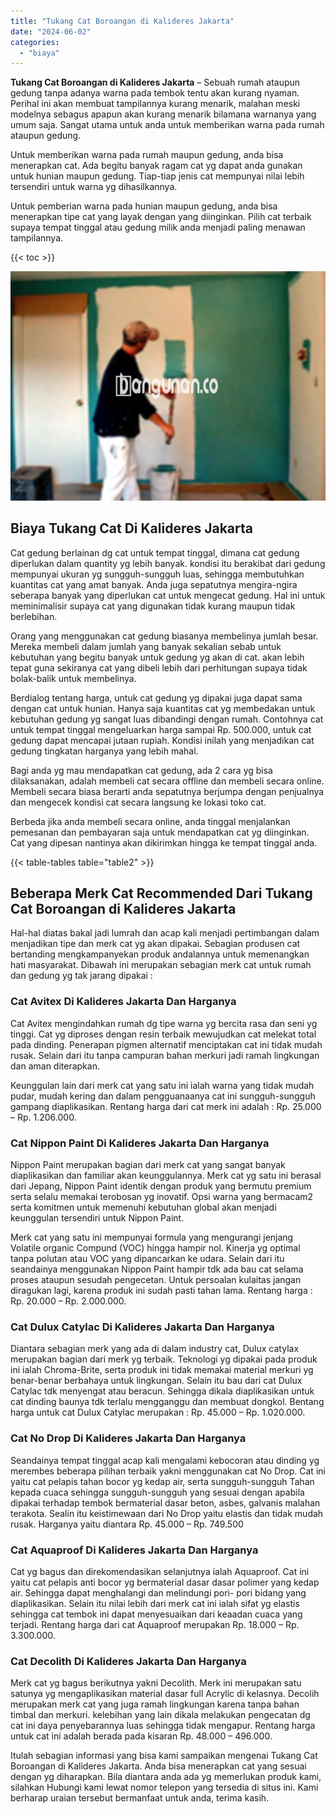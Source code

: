 ```yaml
---
title: "Tukang Cat Boroangan di Kalideres Jakarta"
date: "2024-06-02"
categories: 
  - "biaya"
---
```


**Tukang Cat Boroangan di Kalideres Jakarta** – Sebuah rumah ataupun gedung tanpa adanya warna pada tembok tentu akan kurang nyaman. Perihal ini akan membuat tampilannya kurang menarik, malahan meski modelnya sebagus apapun akan kurang menarik bilamana warnanya yang umum saja. Sangat utama untuk anda untuk memberikan warna pada rumah ataupun gedung.

Untuk memberikan warna pada rumah maupun gedung, anda bisa menerapkan cat. Ada begitu banyak ragam cat yg dapat anda gunakan untuk hunian maupun gedung. Tiap-tiap jenis cat mempunyai nilai lebih tersendiri untuk warna yg dihasilkannya.

Untuk pemberian warna pada hunian maupun gedung, anda bisa menerapkan tipe cat yang layak dengan yang diinginkan. Pilih cat terbaik supaya tempat tinggal atau gedung milik anda menjadi paling menawan tampilannya.

{{< toc >}}

![Tukang Cat Boroangan di Kalideres Jakarta](/images/jasa-cat-murah22.png)

## Biaya Tukang Cat Di Kalideres Jakarta

Cat gedung berlainan dg cat untuk tempat tinggal, dimana cat gedung diperlukan dalam quantity yg lebih banyak. kondisi itu berakibat dari gedung mempunyai ukuran yg sungguh-sungguh luas, sehingga membutuhkan kuantitas cat yang amat banyak. Anda juga sepatutnya mengira-ngira seberapa banyak yang diperlukan cat untuk mengecat gedung. Hal ini untuk meminimalisir supaya cat yang digunakan tidak kurang maupun tidak berlebihan.

Orang yang menggunakan cat gedung biasanya membelinya jumlah besar. Mereka membeli dalam jumlah yang banyak sekalian sebab untuk kebutuhan yang begitu banyak untuk gedung yg akan di cat. akan lebih tepat guna sekiranya cat yang dibeli lebih dari perhitungan supaya tidak bolak-balik untuk membelinya.

Berdialog tentang harga, untuk cat gedung yg dipakai juga dapat sama dengan cat untuk hunian. Hanya saja kuantitas cat yg membedakan untuk kebutuhan gedung yg sangat luas dibandingi dengan rumah. Contohnya cat untuk tempat tinggal mengeluarkan harga sampai Rp. 500.000, untuk cat gedung dapat mencapai jutaan rupiah. Kondisi inilah yang menjadikan cat gedung tingkatan harganya yang lebih mahal.

Bagi anda yg mau mendapatkan cat gedung, ada 2 cara yg bisa dilaksanakan, adalah membeli cat secara offline dan membeli secara online. Membeli secara biasa berarti anda sepatutnya berjumpa dengan penjualnya dan mengecek kondisi cat secara langsung ke lokasi toko cat.

Berbeda jika anda membeli secara online, anda tinggal menjalankan pemesanan dan pembayaran saja untuk mendapatkan cat yg diinginkan. Cat yang dipesan nantinya akan dikirimkan hingga ke tempat tinggal anda.

{{< table-tables table="table2" >}}

## Beberapa Merk Cat Recommended Dari Tukang Cat Boroangan di Kalideres Jakarta

Hal-hal diatas bakal jadi lumrah dan acap kali menjadi pertimbangan dalam menjadikan tipe dan merk cat yg akan dipakai. Sebagian produsen cat bertanding mengkampanyekan produk andalannya untuk memenangkan hati masyarakat. Dibawah ini merupakan sebagian merk cat untuk rumah dan gedung yg tak jarang dipakai :

### Cat Avitex Di Kalideres Jakarta Dan Harganya

Cat Avitex mengindahkan rumah dg tipe warna yg bercita rasa dan seni yg tinggi. Cat yg diproses dengan resin terbaik mewujudkan cat melekat total pada dinding. Penerapan pigmen alternatif menciptakan cat ini tidak mudah rusak. Selain dari itu tanpa campuran bahan merkuri jadi ramah lingkungan dan aman diterapkan.

Keunggulan lain dari merk cat yang satu ini ialah warna yang tidak mudah pudar, mudah kering dan dalam pengguanaanya cat ini sungguh-sungguh gampang diaplikasikan. Rentang harga dari cat merk ini adalah : Rp. 25.000 – Rp. 1.206.000.

### Cat Nippon Paint Di Kalideres Jakarta Dan Harganya

Nippon Paint merupakan bagian dari merk cat yang sangat banyak diaplikasikan dan familiar akan keunggulannya. Merk cat yg satu ini berasal dari Jepang, Nippon Paint identik dengan produk yang bermutu premium serta selalu memakai terobosan yg inovatif. Opsi warna yang bermacam2 serta komitmen untuk memenuhi kebutuhan global akan menjadi keunggulan tersendiri untuk Nippon Paint.

Merk cat yang satu ini mempunyai formula yang mengurangi jenjang Volatile organic Compund (VOC) hingga hampir nol. Kinerja yg optimal tanpa polutan atau VOC yang dipancarkan ke udara. Selain dari itu seandainya menggunakan Nippon Paint hampir tdk ada bau cat selama proses ataupun sesudah pengecetan. Untuk persoalan kulaitas jangan diragukan lagi, karena produk ini sudah pasti tahan lama. Rentang harga : Rp. 20.000 – Rp. 2.000.000.

### Cat Dulux Catylac Di Kalideres Jakarta Dan Harganya

Diantara sebagian merk yang ada di dalam industry cat, Dulux catylax merupakan bagian dari merk yg terbaik. Teknologi yg dipakai pada produk ini ialah Chroma-Brite, serta produk ini tidak memakai material merkuri yg benar-benar berbahaya untuk lingkungan. Selain itu bau dari cat Dulux Catylac tdk menyengat atau beracun. Sehingga dikala diaplikasikan untuk cat dinding baunya tdk terlalu mengganggu dan membuat dongkol. Bentang harga untuk cat Dulux Catylac merupakan : Rp. 45.000 – Rp. 1.020.000.

### Cat No Drop Di Kalideres Jakarta Dan Harganya

Seandainya tempat tinggal acap kali mengalami kebocoran atau dinding yg merembes beberapa pilihan terbaik yakni menggunakan cat No Drop. Cat ini yaitu cat pelapis tahan bocor yg kedap air, serta sungguh-sungguh Tahan kepada cuaca sehingga sungguh-sungguh yang sesuai dengan apabila dipakai terhadap tembok bermaterial dasar beton, asbes, galvanis malahan terakota. Sealin itu keistimewaan dari No Drop yaitu elastis dan tidak mudah rusak. Harganya yaitu diantara Rp. 45.000 – Rp. 749.500

### Cat Aquaproof Di Kalideres Jakarta Dan Harganya

Cat yg bagus dan direkomendasikan selanjutnya ialah Aquaproof. Cat ini yaitu cat pelapis anti bocor yg bermaterial dasar dasar polimer yang kedap air. Sehingga dapat menghalangi dan melindungi pori- pori bidang yang diaplikasikan. Selain itu nilai lebih dari merk cat ini ialah sifat yg elastis sehingga cat tembok ini dapat menyesuaikan dari keaadan cuaca yang terjadi. Rentang harga dari cat Aquaproof merupakan Rp. 18.000 – Rp. 3.300.000.

### Cat Decolith Di Kalideres Jakarta Dan Harganya

Merk cat yg bagus berikutnya yakni Decolith. Merk ini merupakan satu satunya yg mengaplikasikan material dasar full Acrylic di kelasnya. Decolih merupakan merk cat yang juga ramah lingkungan karena tanpa bahan timbal dan merkuri. kelebihan yang lain dikala melakukan pengecatan dg cat ini daya penyebarannya luas sehingga tidak mengapur. Rentang harga untuk cat ini adalah berada pada kisaran Rp. 48.000 – 496.000.

Itulah sebagian informasi yang bisa kami sampaikan mengenai Tukang Cat Boroangan di Kalideres Jakarta. Anda bisa menerapkan cat yang sesuai dengan yg diharapkan. Bila diantara anda ada yg memerlukan produk kami, silahkan Hubungi kami lewat nomor telepon yang tersedia di situs ini. Kami berharap uraian tersebut bermanfaat untuk anda, terima kasih.
